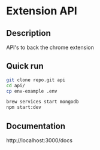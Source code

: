# Extension API

## Description

API's to back the chrome extension

## Quick run

```bash
git clone repo.git api
cd api/
cp env-example .env

brew services start mongodb
npm start:dev
```

## Documentation

http://localhost:3000/docs
